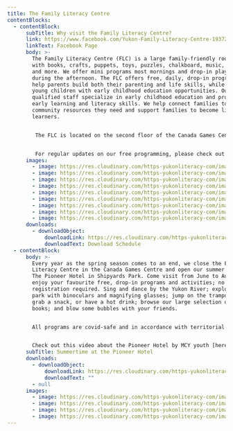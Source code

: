 ```yaml
---
title: The Family Literacy Centre
contentBlocks:
  - contentBlock:
      subTitle: Why visit the Family Literacy Centre?
      link: https://www.facebook.com/Yukon-Family-Literacy-Centre-193726640688169/
      linkText: Facebook Page
      body: >-
        The Family Literacy Centre (FLC) is a large family-friendly room filled
        with books, crafts, puppets, toys, puzzles, chalkboard, music, dress-up
        and more. We offer mini programs most mornings and drop-in play time
        during the afternoon. The FLC offers free, daily, drop-in programs that
        help parents build both their parenting and life skills, while providing
        young children with early childhood education opportunities. Our
        qualified staff specialize in early childhood education and promote
        early learning and literacy skills. We help connect families to the
        community resources they need and support families to become lifelong
        learners. 


         The FLC is located on the second floor of the Canada Games Centre and is open from September through May. Come visit us to sing, play, do crafts, enjoy both structured and unstructured programs and have fun! All programs are free, drop-in and everyone is welcome. To participate in our programs, you do not have to pay the Canada Games Centre fee. Just walk up the stairs to the FLC and join us! 


         For regular updates on our free programming, please check out our Facebook page.
      images:
        - image: https://res.cloudinary.com/https-yukonliteracy-com/image/upload/q_35/v1648540905/reading-at-ph_yqkpja.jpg
        - image: https://res.cloudinary.com/https-yukonliteracy-com/image/upload/q_35/v1648541996/crafts-2_o4b0d1.jpg
        - image: https://res.cloudinary.com/https-yukonliteracy-com/image/upload/q_35/v1648541973/crafts_pedsu9.jpg
        - image: https://res.cloudinary.com/https-yukonliteracy-com/image/upload/q_35/v1648540759/slime_ea3ypr.jpg
        - image: https://res.cloudinary.com/https-yukonliteracy-com/image/upload/q_35/v1648541013/pizza_tgr03i.jpg
        - image: https://res.cloudinary.com/https-yukonliteracy-com/image/upload/q_35/v1648540942/quiet-reading_ek1chn.jpg
        - image: https://res.cloudinary.com/https-yukonliteracy-com/image/upload/q_35/v1648541156/painting-2_nsthwl.jpg
        - image: https://res.cloudinary.com/https-yukonliteracy-com/image/upload/q_35/v1648541135/painting-with-feet_o18nos.jpg
        - image: https://res.cloudinary.com/https-yukonliteracy-com/image/upload/q_35/v1648541700/flc-space_iphibf.jpg
      downloads:
        - downloadObject:
            downloadLink: https://res.cloudinary.com/https-yukonliteracy-com/image/upload/q_35/v1649976100/back-SPRING_22_bb3kgl.pdf
            downloadText: Download Schedule
  - contentBlock:
      body: >-
        Every year as the spring season comes to an end, we close the Family
        Literacy Centre in the Canada Games Centre and open our summer location
        The Pioneer Hotel in Shipyards Park. Come visit from June to August and
        enjoy your favourite free, drop-in programs and activities; no
        registration required. Sing and dance by the Yukon River; explore the
        park with binoculars and magnifying glasses; jump on the trampoline,
        grab a snack, or have a hot drink; browse our large selection of free
        books; and blow some bubbles with your friends. 


        All programs are covid-safe and in accordance with territorial guidelines.


        Check out this video about the Pioneer Hotel by MCY youth [here](https://www.youtube.com/watch?v=8qg68c5roKQ&fbclid=IwAR0-41J98G_dxB-L0YUQngbri69NvXIUfy1FSmXlzvfOD6-fwmk9Q_24QgQ).
      subTitle: Summertime at the Pioneer Hotel
      downloads:
        - downloadObject:
            downloadLink: https://res.cloudinary.com/https-yukonliteracy-com/image/upload/q_35/v1657916954/back_htz6vp.pdf
            downloadText: ""
        - null
      images:
        - image: https://res.cloudinary.com/https-yukonliteracy-com/image/upload/q_35/v1648540905/reading-at-ph_yqkpja.jpg
        - image: https://res.cloudinary.com/https-yukonliteracy-com/image/upload/q_35/v1648537220/screen-shot-2021-06-29-at-12.12.12-pm_aqgzwo.png
        - image: https://res.cloudinary.com/https-yukonliteracy-com/image/upload/q_35/v1648537307/193901349_4195777563816370_4768995207328862308_n_avwflp.jpg
        - image: https://res.cloudinary.com/https-yukonliteracy-com/image/upload/q_35/v1648537280/67432485_2446695462057931_7092829247403720704_n_qjlvdc.jpg
---
```

